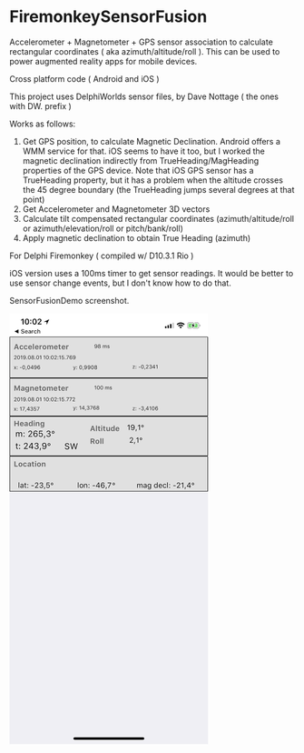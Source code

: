 # FiremonkeySensorFusion
Accelerometer + Magnetometer + GPS sensor association to calculate rectangular coordinates ( aka azimuth/altitude/roll ).
This can be used to power augmented reality apps for mobile devices. 

Cross platform code ( Android and iOS )

This project uses DelphiWorlds sensor files, by Dave Nottage ( the ones with DW. prefix )

Works as follows:
1. Get GPS position, to calculate Magnetic Declination. Android offers a WMM service for that. iOS seems to have it too, but I worked the magnetic declination indirectly from TrueHeading/MagHeading properties of the GPS device. Note that iOS GPS sensor has a TrueHeading property, but it has a problem when the altitude crosses the 45 degree boundary (the TrueHeading jumps several degrees at that point)
2. Get Accelerometer and Magnetometer 3D vectors
3. Calculate tilt compensated rectangular coordinates (azimuth/altitude/roll or azimuth/elevation/roll or pitch/bank/roll)
4. Apply magnetic declination to obtain True Heading (azimuth)

For Delphi Firemonkey ( compiled w/ D10.3.1 Rio )

iOS version uses a 100ms timer to get sensor readings. It would be better to use sensor change events, but I don't know how to do that.
 
SensorFusionDemo screenshot.

![Screenshot](SensorFusionShot.png)
